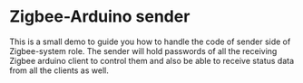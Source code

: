 # Zigbee-Arduino sender
This is a small demo to guide you how to handle the code of sender side of Zigbee-system role. The sender will hold passwords of all the receiving Zigbee arduino client to control them and also be able to receive status data from all the clients as well.